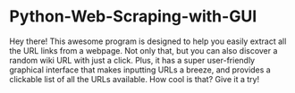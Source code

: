 # Python-Web-Scraping-with-GUI
Hey there! This awesome program is designed to help you easily extract all the URL links from a webpage. Not only that, but you can also discover a random wiki URL with just a click. Plus, it has a super user-friendly graphical interface that makes inputting URLs a breeze, and provides a clickable list of all the URLs available. How cool is that? Give it a try!
